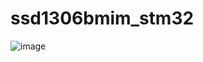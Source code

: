# ssd1306bmim_stm32
![image](https://github.com/leomanchic/ssd1306bmim_stm32/assets/68703956/f44669b5-95ab-4153-976a-97222e17f435)
